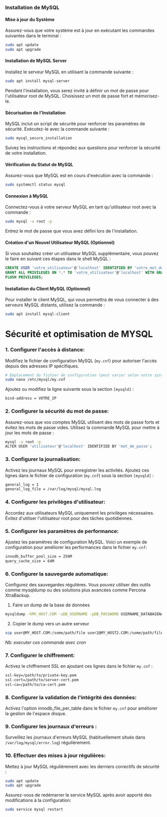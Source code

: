 ### Installation de MySQL

#### Mise à jour du Système

Assurez-vous que votre système est à jour en exécutant les commandes suivantes dans le terminal :

```bash
sudo apt update
sudo apt upgrade
```

#### Installation de MySQL Server

Installez le serveur MySQL en utilisant la commande suivante :

```bash
sudo apt install mysql-server
```

Pendant l'installation, vous serez invité à définir un mot de passe pour l'utilisateur root de MySQL. Choisissez un mot de passe fort et mémorisez-le.

#### Sécurisation de l'Installation

MySQL inclut un script de sécurité pour renforcer les paramètres de sécurité. Exécutez-le avec la commande suivante :

```bash
sudo mysql_secure_installation
```

Suivez les instructions et répondez aux questions pour renforcer la sécurité de votre installation.

#### Vérification du Statut de MySQL

Assurez-vous que MySQL est en cours d'exécution avec la commande :

```bash
sudo systemctl status mysql
```

#### Connexion à MySQL

Connectez-vous à votre serveur MySQL en tant qu'utilisateur root avec la commande :

```bash
sudo mysql -u root -p
```

Entrez le mot de passe que vous avez défini lors de l'installation.

#### Création d'un Nouvel Utilisateur MySQL (Optionnel)

Si vous souhaitez créer un utilisateur MySQL supplémentaire, vous pouvez le faire en suivant ces étapes dans le shell MySQL :

```sql
CREATE USER 'votre_utilisateur'@'localhost' IDENTIFIED BY 'votre_mot_de_passe';
GRANT ALL PRIVILEGES ON *.* TO 'votre_utilisateur'@'localhost' WITH GRANT OPTION;
FLUSH PRIVILEGES;
```

#### Installation du Client MySQL (Optionnel)

Pour installer le client MySQL, qui vous permettra de vous connecter à des serveurs MySQL distants, utilisez la commande :

```bash
sudo apt install mysql-client
```

# Sécurité et optimisation de MYSQL

### 1. Configurer l'accès à distance:

Modifiez le fichier de configuration MySQL (`my.cnf`) pour autoriser l'accès depuis des adresses IP spécifiques.

```bash
# Emplacement du fichier de configuration (peut varier selon votre système)
sudo nano /etc/mysql/my.cnf
```

Ajoutez ou modifiez la ligne suivante sous la section `[mysqld]` :

```bash
bind-address = VOTRE_IP
```

### 2. Configurer la sécurité du mot de passe:

Assurez-vous que vos comptes MySQL utilisent des mots de passe forts et évitez les mots de passe vides. Utilisez la commande MySQL pour mettre à jour les mots de passe :

```bash
mysql -u root -p
ALTER USER 'utilisateur'@'localhost' IDENTIFIED BY 'mot_de_passe';
```

### 3. Configurer la journalisation:

Activez les journaux MySQL pour enregistrer les activités. Ajoutez ces lignes dans le fichier de configuration (`my.cnf`) sous la section `[mysqld]` :

```bash
general_log = 1
general_log_file = /var/log/mysql/mysql.log
```

### 4. Configurer les privilèges d'utilisateur:

Accordez aux utilisateurs MySQL uniquement les privilèges nécessaires. Évitez d'utiliser l'utilisateur root pour des tâches quotidiennes.

### 5. Configurer les paramètres de performance:

Ajustez les paramètres de configuration MySQL. Voici un exemple de configuration pour améliorer les performances dans le fichier `my.cnf`:

```bash
innodb_buffer_pool_size = 256M
query_cache_size = 64M
```

### 6. Configurer la sauvegarde automatique:

Configurez des sauvegardes régulières. Vous pouvez utiliser des outils comme mysqldump ou des solutions plus avancées comme Percona XtraBackup.

1. Faire un dump de la base de données

```bash
mysqldump -hMY_HOST.COM -uDB_USERNAME -pDB_PASSWORD USERNAME_DATABASENAME > MysqlDump.sql
```

2. Copier le dump vers un autre serveur

```bash
scp user@MY_HOST.COM:/some/path/file user2@MY_HOST2.COM:/some/path/file
```


_Nb: executer ces commande avec cron_



### 7. Configurer le chiffrement:

Activez le chiffrement SSL en ajoutant ces lignes dans le fichier `my.cnf` :

```bash
ssl-key=/path/to/private-key.pem
ssl-cert=/path/to/server-cert.pem
ssl-ca=/path/to/ca-cert.pem
```

### 8. Configurer la validation de l'intégrité des données:

Activez l'option innodb_file_per_table dans le fichier `my.cnf` pour améliorer la gestion de l'espace disque.

### 9. Configurer les journaux d'erreurs :

Surveillez les journaux d'erreurs MySQL (habituellement situés dans `/var/log/mysql/error.log`) régulièrement.

### 10. Effectuer des mises à jour régulières:

Mettez à jour MySQL régulièrement avec les derniers correctifs de sécurité :

```bash
sudo apt update
sudo apt upgrade
```

Assurez-vous de redémarrer le service MySQL après avoir apporté des modifications à la configuration:

```bash
sudo service mysql restart
```

